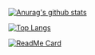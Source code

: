 [![Anurag's github stats](https://github-readme-stats.vercel.app/api?username=sangkuOH)](https://github.com/anuraghazra/github-readme-stats)

[![Top Langs](https://github-readme-stats.vercel.app/api/top-langs/?username=sangkuOH&layout=compact)](https://github.com/anuraghazra/github-readme-stats)

[![ReadMe Card](https://github-readme-stats.vercel.app/api/pin/?username=sangkuOH&repo=github-readme-stats)](https://github.com/anuraghazra/github-readme-stats)
